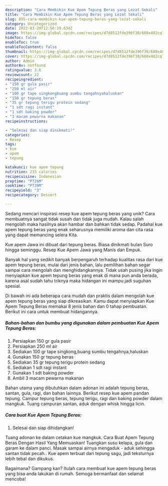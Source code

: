 ```yaml
---
description: "Cara Membikin Kue Apem Tepung Beras yang Lezat Sekali"
title: "Cara Membikin Kue Apem Tepung Beras yang Lezat Sekali"
slug: 895-cara-membikin-kue-apem-tepung-beras-yang-lezat-sekali
category: Uncategorized
date: 2022-03-20T12:56:19.634Z
image: https://img-global.cpcdn.com/recipes/d7d8512fde396f30/680x482cq70/kue-apem-tepung-beras-foto-resep-utama.jpg
hideToc: false
enableToc: true
enableTocContent: false
thumbnail: https://img-global.cpcdn.com/recipes/d7d8512fde396f30/680x482cq70/kue-apem-tepung-beras-foto-resep-utama.jpg
cover: https://img-global.cpcdn.com/recipes/d7d8512fde396f30/680x482cq70/kue-apem-tepung-beras-foto-resep-utama.jpg
author: Admin
authorAv: notfound
ratingvalue: 3.6
reviewcount: 22
recipeingredient:
- "150 gr gula pasir"
- "250 ml air"
- "100 gr tape singkongbuang sumbu tengahnyahaluskan"
- "150 gr tepung beras"
- "35 gr tepung terigu protein sedang"
- "1 sdt ragi instant"
- "1 sdt baking powder"
- "3 macam pewarna makanan"
recipeinstructions:

- "Selesai dan siap dinikmati!"
categories:
- Resep
tags:
- kue
- apem
- tepung

katakunci: kue apem tepung 
nutrition: 233 calories
recipecuisine: Indonesian
preptime: "PT26M"
cooktime: "PT39M"
recipeyield: "3"
recipecategory: Dessert

---
```





Sedang mencari inspirasi resep kue apem tepung beras yang unik? Cara membuatnya sangat tidak susah dan tidak juga mudah. Kalau salah mengolah maka hasilnya akan hambar dan bahkan tidak sedap. Padahal kue apem tepung beras yang enak seharusnya memiliki aroma dan cita rasa yang dapat memancing selera Kita.





Kue apem Jawa ini dibuat dari tepung beras. Biasa dinikmati bulan Suro hingga seminggu. Resep Kue Apem Jawa yang Manis dan Empuk.

Banyak hal yang sedikit banyak berpengaruh terhadap kualitas rasa dari kue apem tepung beras, mulai dari jenis bahan, lalu pemilihan bahan segar sampai cara mengolah dan menghidangkannya. Tidak usah pusing jika ingin menyiapkan kue apem tepung beras yang enak di mana pun anda berada, karena asal sudah tahu triknya maka hidangan ini mampu jadi suguhan spesial.






Di bawah ini ada beberapa cara mudah dan praktis dalam mengolah kue apem tepung beras yang siap dikreasikan. Kamu dapat menyiapkan Kue Apem Tepung Beras memakai 8 jenis bahan dan 0 tahap pembuatan. Berikut ini cara untuk membuat hidangannya.

<!--inarticleads1-->

##### Bahan-bahan dan bumbu yang digunakan dalam pembuatan Kue Apem Tepung Beras:

1. Persiapkan 150 gr gula pasir
1. Persiapkan 250 ml air
1. Sediakan 100 gr tape singkong,buang sumbu tengahnya,haluskan
1. Gunakan 150 gr tepung beras
1. Sediakan 35 gr tepung terigu protein sedang
1. Sediakan 1 sdt ragi instant
1. Gunakan 1 sdt baking powder
1. Ambil 3 macam pewarna makanan


Bahan utama yang dibutuhkan dalam adonan ini adalah tepung beras, santan, gula, ragi, dan bahan lainnya. Berikut resep kue apem pandan tepung. Campur tepung beras, tepung terigu, ragi dan baking powder dalam mangkuk. Tuang campuran santan, aduk dengan whisk hingga licin. 

<!--inarticleads2-->

##### Cara buat Kue Apem Tepung Beras:


1. Selesai dan siap dihidangkan!

Tuang adonan ke dalam cetakan kue mangkuk. Cara Buat Apem Tepung Beras Dengan Hasil Yang Memuaskan! Tuangkan susu kelapa, gula dan garam ke dalam panci. Masak sampai airnya mengaduk - aduk sehingga santan tidak pecah.. Kue apem terbuat dari tepung sagu, jadi teksturnya lebih tebal dan dikukus. 

Bagaimana? Gampang kan? Itulah cara membuat kue apem tepung beras yang bisa anda lakukan di rumah. Semoga bermanfaat dan selamat mencoba!
